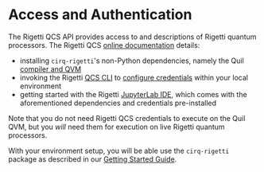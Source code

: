 # Access and Authentication

The Rigetti QCS API provides access to and descriptions of Rigetti quantum
processors. The Rigetti QCS [online documentation](https://docs.rigetti.com)
details:

*   installing `cirq-rigetti`'s non-Python dependencies, namely the Quil
    [compiler and QVM](https://docs.rigetti.com/qcs/getting-started/installing-locally#install-the-compiler-and-qvm)
*   invoking the Rigetti
    [QCS CLI](https://docs.rigetti.com/qcs/references/qcs-cli) to
    [configure credentials](https://docs.rigetti.com/qcs/guides/using-the-qcs-cli#configuring-credentials)
    within your local environment
*   getting started with the Rigetti
    [JupyterLab IDE](https://docs.rigetti.com/qcs/getting-started/jupyterlab-ide),
    which comes with the aforementioned dependencies and credentials
    pre-installed

Note that you do not need Rigetti QCS credentials to execute on the Quil QVM,
but you *will* need them for execution on live Rigetti quantum processors.

With your environment setup, you will be able use the `cirq-rigetti` package as
described in our [Getting Started Guide](./getting_started.ipynb).
